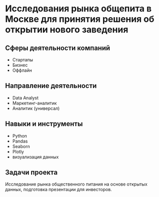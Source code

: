 # Исследования рынка общепита в Москве для принятия решения об открытии нового заведения

## Сферы деятельности компаний
* Стартапы
* Бизнес
* Оффлайн

## Направление деятельности
* Data Analyst
* Маркетинг-аналитик
* Аналитик (универсал)

## Навыки и инструменты
* Python
* Pandas
* Seaborn
* Plotly
* визуализация данных

## Задачи проекта
Исследование рынка общественного питания на основе открытых данных, подготовка презентации для инвесторов.
